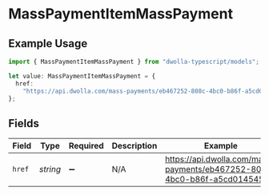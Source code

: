 # MassPaymentItemMassPayment

## Example Usage

```typescript
import { MassPaymentItemMassPayment } from "dwolla-typescript/models";

let value: MassPaymentItemMassPayment = {
  href:
    "https://api.dwolla.com/mass-payments/eb467252-808c-4bc0-b86f-a5cd01454563",
};
```

## Fields

| Field                                                                     | Type                                                                      | Required                                                                  | Description                                                               | Example                                                                   |
| ------------------------------------------------------------------------- | ------------------------------------------------------------------------- | ------------------------------------------------------------------------- | ------------------------------------------------------------------------- | ------------------------------------------------------------------------- |
| `href`                                                                    | *string*                                                                  | :heavy_minus_sign:                                                        | N/A                                                                       | https://api.dwolla.com/mass-payments/eb467252-808c-4bc0-b86f-a5cd01454563 |
